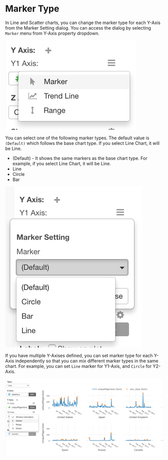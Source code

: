 # Marker Type

In Line and Scatter charts, you can change the marker type for each Y-Axis from the Marker Setting dialog. You can access the dialog by selecting `Marker` menu from Y-Axis property dropdown.

![](images/marker-toggle.png)
 
You can select one of the following marker types. The default value is `(Default)` which follows the base chart type. If you select Line Chart, it will be Line. 

* (Default) - It shows the same markers as the base chart type. For example, if you select Line Chart, it will be Line.  
* Line
* Circle
* Bar

![](images/marker-dialog.png)

If you have multiple Y-Axises defined, you can set marker type for each Y-Axis independently so that you can mix different marker types in the same chart. For example, you can set `Line` marker for Y1-Axis, and `Circle` for Y2-Axis.  

![](images/marker.png)
